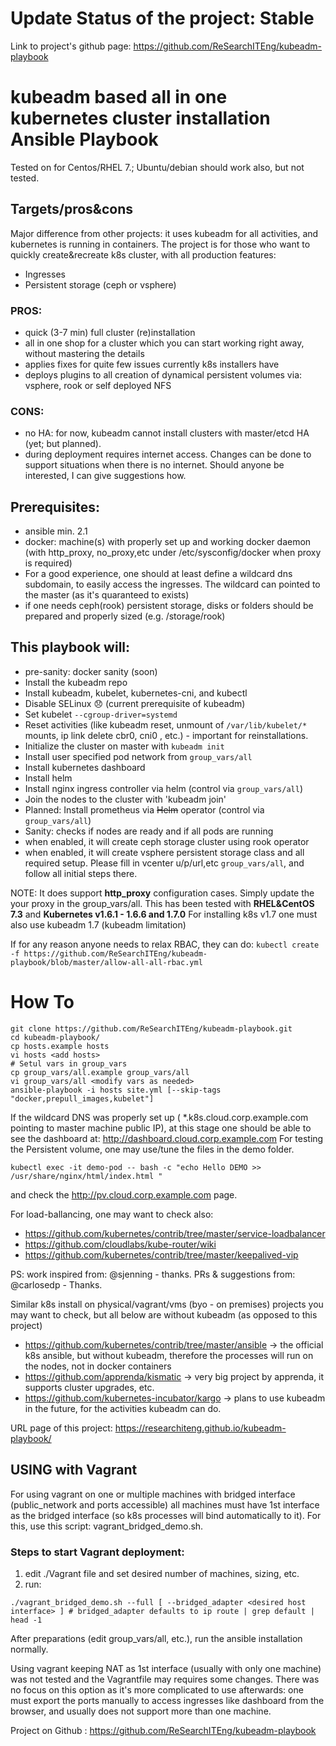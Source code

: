 # Update Status of the project: Stable

Link to project's github page: https://github.com/ReSearchITEng/kubeadm-playbook

# kubeadm based all in one kubernetes cluster installation Ansible Playbook
Tested on for Centos/RHEL 7.; Ubuntu/debian should work also, but not tested.

## Targets/pros&cons
Major difference from other projects: it uses kubeadm for all activities, and kubernetes is running in containers.
The project is for those who want to quickly create&recreate k8s cluster, with all production features:
- Ingresses
- Persistent storage (ceph or vsphere)

### PROS:
- quick (3-7 min) full cluster (re)installation
- all in one shop for a cluster which you can start working right away, without mastering the details
- applies fixes for quite few issues currently k8s installers have
- deploys plugins to all creation of dynamical persistent volumes via: vsphere, rook or self deployed NFS

### CONS:
- no HA: for now, kubeadm cannot install clusters with master/etcd HA (yet; but planned).
- during deployment requires internet access. Changes can be done to support situations when there is no internet. Should anyone be interested, I can give suggestions how.

## Prerequisites:
- ansible min. 2.1
- docker: machine(s) with properly set up and working docker daemon (with http_proxy, no_proxy,etc under /etc/sysconfig/docker when proxy is required)
- For a good experience, one should at least define a wildcard dns subdomain, to easily access the ingresses. The wildcard can pointed to the master (as it's quaranteed to exists)
- if one needs ceph(rook) persistent storage, disks or folders should be prepared and properly sized (e.g. /storage/rook)

## This playbook will:
* pre-sanity: docker sanity (soon)
* Install the kubeadm repo
* Install kubeadm, kubelet, kubernetes-cni, and kubectl
* Disable SELinux :disappointed: (current prerequisite of kubeadm)
* Set kubelet `--cgroup-driver=systemd`
* Reset activities (like kubeadm reset, unmount of `/var/lib/kubelet/*` mounts, ip link delete cbr0, cni0 , etc.) - important for reinstallations.
* Initialize the cluster on master with `kubeadm init`
* Install user specified pod network from `group_vars/all`
* Install kubernetes dashboard
* Install helm
* Install nginx ingress controller via helm (control via `group_vars/all`)
* Join the nodes to the cluster with 'kubeadm join'
* Planned: Install prometheus via ~~Helm~~ operator (control via `group_vars/all`)
* Sanity: checks if nodes are ready and if all pods are running
* when enabled, it will create ceph storage cluster using rook operator
* when enabled, it will create vsphere persistent storage class and all required setup. Please fill in vcenter u/p/url,etc `group_vars/all`, and follow all initial steps there.

NOTE: It does support **http_proxy** configuration cases. Simply update the your proxy in the group_vars/all.
This has been tested with **RHEL&CentOS 7.3** and **Kubernetes v1.6.1 - 1.6.6 and 1.7.0**
For installing k8s v1.7 one must also use kubeadm 1.7 (kubeadm limitation)

If for any reason anyone needs to relax RBAC, they can do: 
```kubectl create -f https://github.com/ReSearchITEng/kubeadm-playbook/blob/master/allow-all-all-rbac.yml```

# How To

```shell
git clone https://github.com/ReSearchITEng/kubeadm-playbook.git
cd kubeadm-playbook/
cp hosts.example hosts
vi hosts <add hosts>
# Setul vars in group_vars
cp group_vars/all.example group_vars/all
vi group_vars/all <modify vars as needed>
ansible-playbook -i hosts site.yml [--skip-tags "docker,prepull_images,kubelet"]
```

If the wildcard DNS was properly set up ( *.k8s.cloud.corp.example.com pointing to master machine public IP), at this stage one should be able to see the dashboard at: http://dashboard.cloud.corp.example.com
For testing the Persistent volume, one may use/tune the files in the demo folder.
```shell
kubectl exec -it demo-pod -- bash -c "echo Hello DEMO >> /usr/share/nginx/html/index.html "
```
and check the http://pv.cloud.corp.example.com page.

For load-ballancing, one may want to check also:
- https://github.com/kubernetes/contrib/tree/master/service-loadbalancer
- https://github.com/cloudlabs/kube-router/wiki
- https://github.com/kubernetes/contrib/tree/master/keepalived-vip

PS: work inspired from: @sjenning - thanks. PRs & suggestions from: @carlosedp - Thanks.

Similar k8s install on physical/vagrant/vms (byo - on premises) projects you may want to check, but all below are without kubeadm (as opposed to this project)
- https://github.com/kubernetes/contrib/tree/master/ansible -> the official k8s ansible, but without kubeadm, therefore the processes will run on the nodes, not in docker containers
- https://github.com/apprenda/kismatic -> very big project by apprenda, it supports cluster upgrades, etc.
- https://github.com/kubernetes-incubator/kargo -> plans to use kubeadm in the future, for the activities kubeadm can do.

URL page of this project: https://researchiteng.github.io/kubeadm-playbook/


## USING with Vagrant 
For using vagrant on one or multiple machines with bridged interface (public_network and ports accessible) all machines must have 1st interface as the bridged interface (so k8s processes will bind automatically to it). For this, use this script: vagrant_bridged_demo.sh.

### Steps to start Vagrant deployment:
1. edit ./Vagrant file and set desired number of machines, sizing, etc.
2. run:
```shell
./vagrant_bridged_demo.sh --full [ --bridged_adapter <desired host interface> ] # bridged_adapter defaults to ip route | grep default | head -1 
```
After preparations (edit group_vars/all, etc.), run the ansible installation normally.

Using vagrant keeping NAT as 1st interface (usually with only one machine) was not tested and the Vagrantfile may requires some changes.
There was no focus on this option as it's more complicated to use afterwards: one must export the ports manually to access ingresses like dashboard from the browser, and usually does not support more than one machine.


Project on Github : https://github.com/ReSearchITEng/kubeadm-playbook
